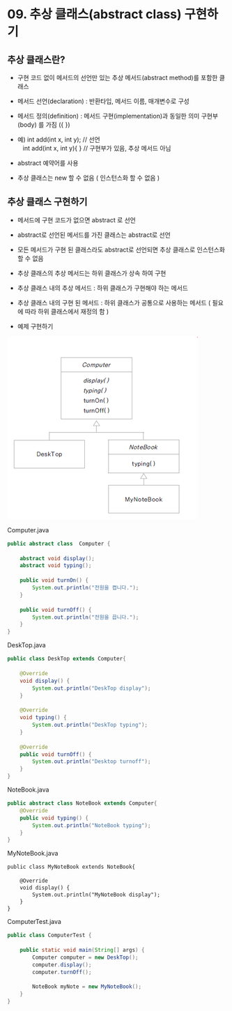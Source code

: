 # 09. 추상 클래스(abstract class) 구현하기

## 추상 클래스란?

- 구현 코드 없이 메서드의 선언만 있는 추상 메서드(abstract method)를 포함한 클래스

- 메서드 선언(declaration) : 반환타입, 메서드 이름, 매개변수로 구성

- 메서드 정의(definition) : 메서드 구현(implementation)과 동일한 의미 구현부(body) 를 가짐 ({ })

- 예) int add(int x, int y); // 선언 <br>
&nbsp;&nbsp;&nbsp;int add(int x, int y){ } // 구현부가 있음, 추상 메서드 아님

- abstract 예약어를 사용

- 추상 클래스는 new 할 수 없음 ( 인스턴스화 할 수 없음 )

## 추상 클래스 구현하기

- 메서드에 구현 코드가 없으면 abstract 로 선언

- abstract로 선언된 메서드를 가진 클래스는 abstract로 선언

- 모든 메서드가 구현 된 클래스라도 abstract로 선언되면 추상 클래스로 인스턴스화 할 수 없음

- 추상 클래스의 추상 메서드는 하위 클래스가 상속 하여 구현

- 추상 클래스 내의 추상 메서드 : 하위 클래스가 구현해야 하는 메서드

- 추상 클래스 내의 구현 된 메서드 : 하위 클래스가 공통으로 사용하는 메서드 ( 필요에 따라 하위 클래스에서 재정의 함 )

- 예제 구현하기

![notebook](./img/notebook.png)

Computer.java
```java
public abstract class  Computer {

	abstract void display();
	abstract void typing();
	
	public void turnOn() {
		System.out.println("전원을 켭니다.");
	}
	
	public void turnOff() {
		System.out.println("전원을 끕니다.");
	}
}
```

DeskTop.java
```java
public class DeskTop extends Computer{

	@Override
	void display() {
		System.out.println("DeskTop display");
	}

	@Override
	void typing() {
		System.out.println("DeskTop typing");
	}

	@Override
	public void turnOff() {
		System.out.println("Desktop turnoff");
	}
}
```

NoteBook.java
```java
public abstract class NoteBook extends Computer{
	@Override
	public void typing() {
		System.out.println("NoteBook typing");		
	}
}
```

MyNoteBook.java
```
public class MyNoteBook extends NoteBook{

	@Override
	void display() {
		System.out.println("MyNoteBook display");		
	}
}
```

ComputerTest.java
```java
public class ComputerTest {

	public static void main(String[] args) {
		Computer computer = new DeskTop();
		computer.display();
		computer.turnOff();
		
		NoteBook myNote = new MyNoteBook();
	}
}
```

